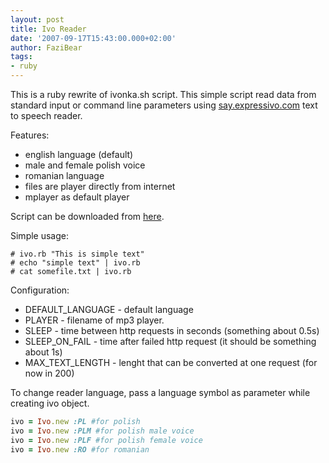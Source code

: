 ```yaml
---
layout: post
title: Ivo Reader
date: '2007-09-17T15:43:00.000+02:00'
author: FaziBear
tags:
- ruby
---
```


This is a ruby rewrite of ivonka.sh script. This simple script read data from standard input or command line parameters using <a href="http://say.expressivo.com/">say.expressivo.com</a> text to speech reader.

Features:

- english language (default)
- male and female polish voice
- romanian language
- files are player directly from internet
- mplayer as default player

Script can be downloaded from <a href="http://fazibear.googlepages.com/ivo.rb">here</a>.

Simple usage:

```
# ivo.rb "This is simple text"
# echo "simple text" | ivo.rb
# cat somefile.txt | ivo.rb
```

Configuration:

- DEFAULT_LANGUAGE - default language
- PLAYER - filename of mp3 player.
- SLEEP - time between http requests in seconds (something about 0.5s)
- SLEEP_ON_FAIL - time after failed http request (it should be something about 1s)
- MAX_TEXT_LENGTH - lenght that can be converted at one request (for now in 200)

To change reader language, pass a language symbol as parameter while creating ivo object.

```ruby
ivo = Ivo.new :PL #for polish
ivo = Ivo.new :PLM #for polish male voice
ivo = Ivo.new :PLF #for polish female voice
ivo = Ivo.new :RO #for romanian
```